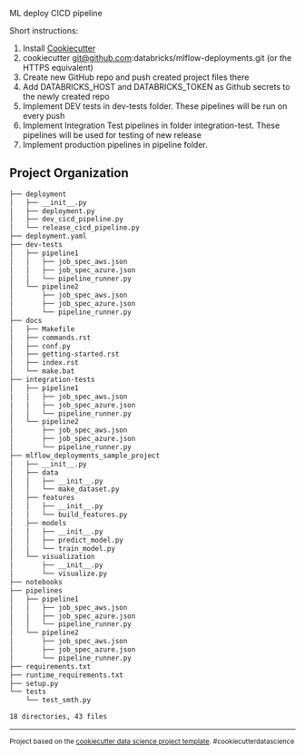 

ML deploy CICD pipeline

Short instructions: 
1) Install [Cookiecutter](https://github.com/cookiecutter/cookiecutter)
2) cookiecutter git@github.com:databricks/mlflow-deployments.git (or the HTTPS equivalent)
3) Create new GitHub repo and push created project files there
4) Add DATABRICKS_HOST and DATABRICKS_TOKEN as Github secrets to the newly created repo
5) Implement DEV tests in dev-tests folder. These pipelines will be run on every push
6) Implement Integration Test pipelines in folder integration-test. These pipelines will be used for testing of new release
7) Implement production pipelines in pipeline folder. 

Project Organization
------------
```bash
├── deployment
│   ├── __init__.py
│   ├── deployment.py
│   ├── dev_cicd_pipeline.py
│   └── release_cicd_pipeline.py
├── deployment.yaml
├── dev-tests
│   ├── pipeline1
│   │   ├── job_spec_aws.json
│   │   ├── job_spec_azure.json
│   │   └── pipeline_runner.py
│   └── pipeline2
│       ├── job_spec_aws.json
│       ├── job_spec_azure.json
│       └── pipeline_runner.py
├── docs
│   ├── Makefile
│   ├── commands.rst
│   ├── conf.py
│   ├── getting-started.rst
│   ├── index.rst
│   └── make.bat
├── integration-tests
│   ├── pipeline1
│   │   ├── job_spec_aws.json
│   │   ├── job_spec_azure.json
│   │   └── pipeline_runner.py
│   └── pipeline2
│       ├── job_spec_aws.json
│       ├── job_spec_azure.json
│       └── pipeline_runner.py
├── mlflow_deployments_sample_project
│   ├── __init__.py
│   ├── data
│   │   ├── __init__.py
│   │   └── make_dataset.py
│   ├── features
│   │   ├── __init__.py
│   │   └── build_features.py
│   ├── models
│   │   ├── __init__.py
│   │   ├── predict_model.py
│   │   └── train_model.py
│   └── visualization
│       ├── __init__.py
│       └── visualize.py
├── notebooks
├── pipelines
│   ├── pipeline1
│   │   ├── job_spec_aws.json
│   │   ├── job_spec_azure.json
│   │   └── pipeline_runner.py
│   └── pipeline2
│       ├── job_spec_aws.json
│       ├── job_spec_azure.json
│       └── pipeline_runner.py
├── requirements.txt
├── runtime_requirements.txt
├── setup.py
└── tests
    └── test_smth.py

18 directories, 43 files
```
--------

<p><small>Project based on the <a target="_blank" href="https://drivendata.github.io/cookiecutter-data-science/">cookiecutter data science project template</a>. #cookiecutterdatascience</small></p>
